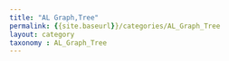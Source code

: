 ```yaml
---
title: "AL Graph,Tree"
permalink: {{site.baseurl}}/categories/AL_Graph_Tree
layout: category
taxonomy : AL_Graph_Tree
---
```

